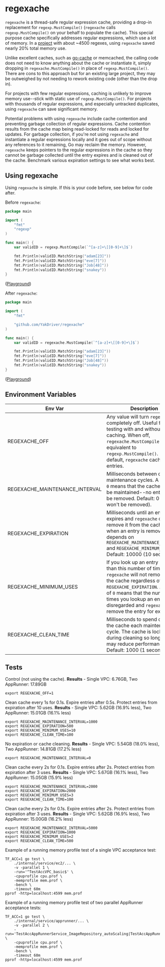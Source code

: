 # regexache

`regexache` is a thread-safe regular expression cache, providing a drop-in replacement for `regexp.MustCompile()` (`regexache` calls `regexp.MustCompile()` on your behalf to populate the cache). This special purpose cache specifically addresses regular expressions, which use a lot of memory. In a [project](https://github.com/hashicorp/terraform-provider-aws) with about ~4500 regexes, using `regexache` saved nearly 20% total memory use.

Unlike excellent caches, such as [go-cache](https://github.com/patrickmn/go-cache) or memcached, the calling code does not need to know anything about the cache or instantiate it, simply dropping in `regexache.MustCompile()` in place of `regexp.MustCompile()`. There are cons to this approach but for an existing large project, they may be outweighed by not needing to rework existing code (other than the drop in).

For projects with few regular expressions, caching is unlikely to improve memory use--stick with static use of `regexp.MustCompile()`. For projects with thousands of regular expressions, and especially untracked duplicates, using `regexache` can save significant memory.

Potential problems with using `regexache` include cache contention and preventing garbage collection of regular expressions. Cache contention results from the cache map being read-locked for reads and locked for updates. For garbage collection, if you're not using `regexache` and instantiate a regular expressions locally and it goes out of scope without any references to it remaining, Go may reclaim the memory. However, `regexache` keeps pointers to the regular expressions in the cache so they cannot be garbage collected until the entry expires and is cleaned out of the cache. Benchmark various expiration settings to see what works best.

## Using regexache

Using `regexache` is simple. If this is your code before, see below for code after.

Before `regexache`:

```go
package main

import (
	"fmt"
	"regexp"
)

func main() {
	var validID = regexp.MustCompile(`^[a-z]+\[[0-9]+\]$`)

	fmt.Println(validID.MatchString("adam[23]"))
	fmt.Println(validID.MatchString("eve[7]"))
	fmt.Println(validID.MatchString("Job[48]"))
	fmt.Println(validID.MatchString("snakey"))
}
```
([Playground](https://go.dev/play/p/e0MHgtJFNHE))

After `regexache`:

```go
package main

import (
	"fmt"

	"github.com/YakDriver/regexache"
)

func main() {
	var validID = regexache.MustCompile(`^[a-z]+\[[0-9]+\]$`)

	fmt.Println(validID.MatchString("adam[23]"))
	fmt.Println(validID.MatchString("eve[7]"))
	fmt.Println(validID.MatchString("Job[48]"))
	fmt.Println(validID.MatchString("snakey"))
}
```
([Playground](https://go.dev/play/p/q0apcbfeMV-))


## Environment Variables

| Env Var | Description |
| --- | --- |
| REGEXACHE_OFF | Any value will turn `regexache` completely off. Useful for testing with and without caching. When off, `regexache.MustCompile()` is equivalent to `regexp.MustCompile()`. By default, `regexache` caches entries. |
| REGEXACHE_MAINTENANCE_INTERVAL | Milliseconds between cache maintenance cycles. A value of `0` means that the cache will not be maintained--no entries will be removed. Default: 0 (entries won't be removed). |
| REGEXACHE_EXPIRATION | Milliseconds until an entry expires and `regexache` can remove it from the cache. If and when an entry is removed also depends on `REGEXACHE_MAINTENANCE_INTERVAL` and `REGEXACHE_MINIMUM_USES`. Default: 10000 (10 seconds). |
| REGEXACHE_MINIMUM_USES | If you look up an entry more than this number of times, `regexache` will not remove it from the cache regardless of `REGEXACHE_EXPIRATION`. A value of `0` means that the number of times you lookup an entry is disregarded and `regexache` will remove the entry for expiration. |
| REGEXACHE_CLEAN_TIME | Milliseconds to spend cleaning the cache each maintenance cycle. The cache is locked during cleaning so longer times may reduce performance. Default: 1000 (1 second). |

## Tests

Control (not using the cache).
**Results** - Single VPC: 6.76GB, Two AppRunner: 17.89GB

```
export REGEXACHE_OFF=1
```

Clean cache every 1s for 0.1s. Expire entries after 0.5s. Protect entries from expiration after 10 uses.
**Results** - Single VPC: 5.62GB (16.9% less), Two AppRunner: 15.01GB (16.1% less)

```
export REGEXACHE_MAINTENANCE_INTERVAL=1000
export REGEXACHE_EXPIRATION=500
export REGEXACHE_MINIMUM_USES=10
export REGEXACHE_CLEAN_TIME=100
```

No expiration or cache cleaning.
**Results** - Single VPC: 5.54GB (18.0% less), Two AppRunner: 14.81GB (17.2% less)

```
export REGEXACHE_MAINTENANCE_INTERVAL=0
```

Clean cache every 2s for 0.1s. Expire entries after 2s. Protect entries from expiration after 3 uses.
**Results** - Single VPC: 5.67GB (16.1% less), Two AppRunner: 15.05GB (15.9% less)

```
export REGEXACHE_MAINTENANCE_INTERVAL=2000
export REGEXACHE_EXPIRATION=2000
export REGEXACHE_MINIMUM_USES=3
export REGEXACHE_CLEAN_TIME=100
```

Clean cache every 2s for 0.1s. Expire entries after 2s. Protect entries from expiration after 3 uses.
**Results** - Single VPC: 5.62GB (16.9% less), Two AppRunner: 15.00GB (16.2% less)

```
export REGEXACHE_MAINTENANCE_INTERVAL=5000
export REGEXACHE_EXPIRATION=1000
export REGEXACHE_MINIMUM_USES=2
export REGEXACHE_CLEAN_TIME=500
```

Example of a running memory profile test of a single VPC acceptance test:

```
TF_ACC=1 go test \
    ./internal/service/ec2/... \
    -v -parallel 1 \
    -run='^TestAccVPC_basic$' \
    -cpuprofile cpu.prof \
    -memprofile mem.prof \
    -bench \
    -timeout 60m
pprof -http=localhost:4599 mem.prof
```

Example of a running memory profile test of two parallel AppRunner acceptance tests:

```
TF_ACC=1 go test \
    ./internal/service/apprunner/... \
    -v -parallel 2 \
    -run='TestAccAppRunnerService_ImageRepository_autoScaling|TestAccAppRunnerService_ImageRepository_basic' \
    -cpuprofile cpu.prof \
    -memprofile mem.prof \
    -bench \
    -timeout 60m
pprof -http=localhost:4599 mem.prof
```
